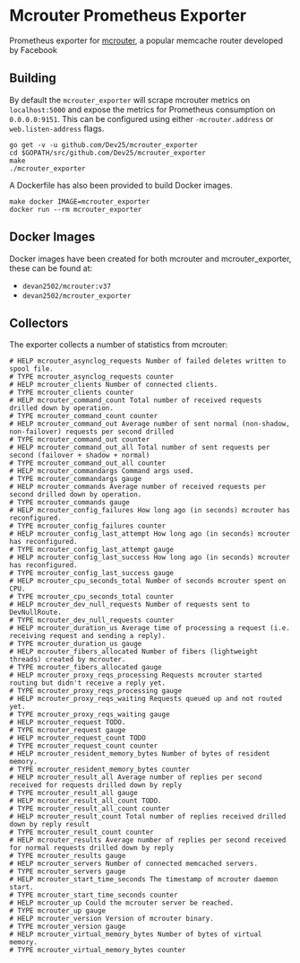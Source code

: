 Mcrouter Prometheus Exporter
===

Prometheus exporter for [mcrouter](https://github.com/facebook/mcrouter), a popular memcache router developed by Facebook

Building
---

By default the `mcrouter_exporter` will scrape mcrouter metrics on `localhost:5000` and expose the metrics for Prometheus consumption on `0.0.0.0:9151`. This can be configured using either `-mcrouter.address` or `web.listen-address` flags.

```
go get -v -u github.com/Dev25/mcrouter_exporter
cd $GOPATH/src/github.com/Dev25/mcrouter_exporter
make
./mcrouter_exporter
```

A Dockerfile has also been provided to build Docker images.
```
make docker IMAGE=mcrouter_exporter
docker run --rm mcrouter_exporter
```

Docker Images
----
Docker images have been created for both mcrouter and mcrouter_exporter, these can be found at:

- `devan2502/mcrouter:v37`
- `devan2502/mcrouter_exporter`


Collectors
----
The exporter collects a number of statistics from mcrouter:

```
# HELP mcrouter_asynclog_requests Number of failed deletes written to spool file.
# TYPE mcrouter_asynclog_requests counter
# HELP mcrouter_clients Number of connected clients.
# TYPE mcrouter_clients counter
# HELP mcrouter_command_count Total number of received requests drilled down by operation.
# TYPE mcrouter_command_count counter
# HELP mcrouter_command_out Average number of sent normal (non-shadow, non-failover) requests per second drilled 
# TYPE mcrouter_command_out counter
# HELP mcrouter_command_out_all Total number of sent requests per second (failover + shadow + normal)
# TYPE mcrouter_command_out_all counter
# HELP mcrouter_commandargs Command args used.
# TYPE mcrouter_commandargs gauge
# HELP mcrouter_commands Average number of received requests per second drilled down by operation.
# TYPE mcrouter_commands gauge
# HELP mcrouter_config_failures How long ago (in seconds) mcrouter has reconfigured.
# TYPE mcrouter_config_failures counter
# HELP mcrouter_config_last_attempt How long ago (in seconds) mcrouter has reconfigured.
# TYPE mcrouter_config_last_attempt gauge
# HELP mcrouter_config_last_success How long ago (in seconds) mcrouter has reconfigured.
# TYPE mcrouter_config_last_success gauge
# HELP mcrouter_cpu_seconds_total Number of seconds mcrouter spent on CPU.
# TYPE mcrouter_cpu_seconds_total counter
# HELP mcrouter_dev_null_requests Number of requests sent to DevNullRoute.
# TYPE mcrouter_dev_null_requests counter
# HELP mcrouter_duration_us Average time of processing a request (i.e. receiving request and sending a reply).
# TYPE mcrouter_duration_us gauge
# HELP mcrouter_fibers_allocated Number of fibers (lightweight threads) created by mcrouter.
# TYPE mcrouter_fibers_allocated gauge
# HELP mcrouter_proxy_reqs_processing Requests mcrouter started routing but didn't receive a reply yet.
# TYPE mcrouter_proxy_reqs_processing gauge
# HELP mcrouter_proxy_reqs_waiting Requests queued up and not routed yet.
# TYPE mcrouter_proxy_reqs_waiting gauge
# HELP mcrouter_request TODO.
# TYPE mcrouter_request gauge
# HELP mcrouter_request_count TODO
# TYPE mcrouter_request_count counter
# HELP mcrouter_resident_memory_bytes Number of bytes of resident memory.
# TYPE mcrouter_resident_memory_bytes counter
# HELP mcrouter_result_all Average number of replies per second received for requests drilled down by reply 
# TYPE mcrouter_result_all gauge
# HELP mcrouter_result_all_count TODO.
# TYPE mcrouter_result_all_count counter
# HELP mcrouter_result_count Total number of replies received drilled down by reply result
# TYPE mcrouter_result_count counter
# HELP mcrouter_results Average number of replies per second received for normal requests drilled down by reply 
# TYPE mcrouter_results gauge
# HELP mcrouter_servers Number of connected memcached servers.
# TYPE mcrouter_servers gauge
# HELP mcrouter_start_time_seconds The timestamp of mcrouter daemon start.
# TYPE mcrouter_start_time_seconds counter
# HELP mcrouter_up Could the mcrouter server be reached.
# TYPE mcrouter_up gauge
# HELP mcrouter_version Version of mcrouter binary.
# TYPE mcrouter_version gauge
# HELP mcrouter_virtual_memory_bytes Number of bytes of virtual memory.
# TYPE mcrouter_virtual_memory_bytes counter
```
